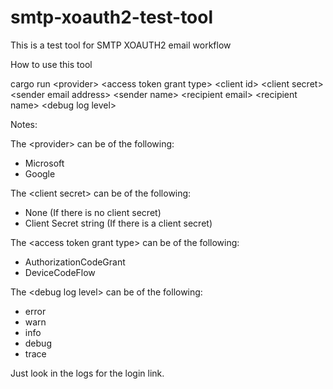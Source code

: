 # smtp-xoauth2-test-tool
This is a test tool for SMTP XOAUTH2 email workflow

How to use this tool

cargo run \<provider\> \<access token grant type\> \<client id\> \<client secret\> \<sender email address\> \<sender name\> \<recipient email\> \<recipient name\> \<debug log level\>

Notes:

The \<provider\> can be of the following:
- Microsoft
- Google

The \<client secret\> can be of the following:
- None (If there is no client secret)
- Client Secret string (If there is a client secret)

The \<access token grant type\> can be of the following:
- AuthorizationCodeGrant
- DeviceCodeFlow

The \<debug log level\> can be of the following:
- error
- warn
- info
- debug
- trace

Just look in the logs for the login link.
